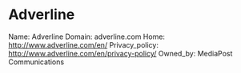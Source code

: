 
# Adverline

Name: Adverline
Domain: adverline.com
Home: http://www.adverline.com/en/
Privacy_policy: http://www.adverline.com/en/privacy-policy/
Owned_by: MediaPost Communications
